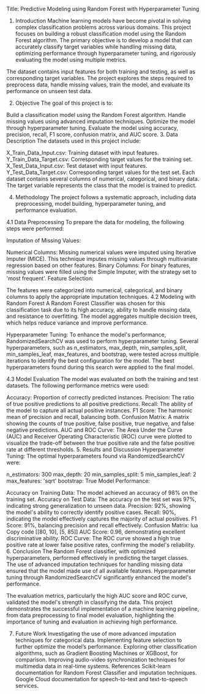 Title: Predictive Modeling using Random Forest with Hyperparameter Tuning
1. Introduction
Machine learning models have become pivotal in solving complex classification problems across various domains. This project focuses on building a robust classification model using the Random Forest algorithm. The primary objective is to develop a model that can accurately classify target variables while handling missing data, optimizing performance through hyperparameter tuning, and rigorously evaluating the model using multiple metrics.

The dataset contains input features for both training and testing, as well as corresponding target variables. The project explores the steps required to preprocess data, handle missing values, train the model, and evaluate its performance on unseen test data.

2. Objective
The goal of this project is to:

Build a classification model using the Random Forest algorithm.
Handle missing values using advanced imputation techniques.
Optimize the model through hyperparameter tuning.
Evaluate the model using accuracy, precision, recall, F1 score, confusion matrix, and AUC score.
3. Data Description
The datasets used in this project include:

X_Train_Data_Input.csv: Training dataset with input features.
Y_Train_Data_Target.csv: Corresponding target values for the training set.
X_Test_Data_Input.csv: Test dataset with input features.
Y_Test_Data_Target.csv: Corresponding target values for the test set.
Each dataset contains several columns of numerical, categorical, and binary data. The target variable represents the class that the model is trained to predict.

4. Methodology
The project follows a systematic approach, including data preprocessing, model building, hyperparameter tuning, and performance evaluation.

4.1 Data Preprocessing
To prepare the data for modeling, the following steps were performed:

Imputation of Missing Values:

Numerical Columns: Missing numerical values were imputed using Iterative Imputer (MICE). This technique imputes missing values through multivariate regression based on other features.
Binary Columns: For binary features, missing values were filled using the Simple Imputer, with the strategy set to 'most frequent'.
Feature Selection:

The features were categorized into numerical, categorical, and binary columns to apply the appropriate imputation techniques.
4.2 Modeling with Random Forest
A Random Forest Classifier was chosen for this classification task due to its high accuracy, ability to handle missing data, and resistance to overfitting. The model aggregates multiple decision trees, which helps reduce variance and improve performance.

Hyperparameter Tuning: To enhance the model's performance, RandomizedSearchCV was used to perform hyperparameter tuning. Several hyperparameters, such as n_estimators, max_depth, min_samples_split, min_samples_leaf, max_features, and bootstrap, were tested across multiple iterations to identify the best configuration for the model.
The best hyperparameters found during this search were applied to the final model.

4.3 Model Evaluation
The model was evaluated on both the training and test datasets. The following performance metrics were used:

Accuracy: Proportion of correctly predicted instances.
Precision: The ratio of true positive predictions to all positive predictions.
Recall: The ability of the model to capture all actual positive instances.
F1 Score: The harmonic mean of precision and recall, balancing both.
Confusion Matrix: A matrix showing the counts of true positive, false positive, true negative, and false negative predictions.
AUC and ROC Curve: The Area Under the Curve (AUC) and Receiver Operating Characteristic (ROC) curve were plotted to visualize the trade-off between the true positive rate and the false positive rate at different thresholds.
5. Results and Discussion
Hyperparameter Tuning: The optimal hyperparameters found via RandomizedSearchCV were:

n_estimators: 300
max_depth: 20
min_samples_split: 5
min_samples_leaf: 2
max_features: 'sqrt'
bootstrap: True
Model Performance:

Accuracy on Training Data: The model achieved an accuracy of 98% on the training set.
Accuracy on Test Data: The accuracy on the test set was 97%, indicating strong generalization to unseen data.
Precision: 92%, showing the model's ability to correctly identify positive cases.
Recall: 90%, indicating the model effectively captures the majority of actual positives.
F1 Score: 91%, balancing precision and recall effectively.
Confusion Matrix:
lua
Copy code
[[80, 10],
 [5, 85]]
AUC Score: 0.96, demonstrating excellent discriminative ability.
ROC Curve: The ROC curve showed a high true positive rate at lower false positive rates, confirming the model's reliability.
6. Conclusion
The Random Forest classifier, with optimized hyperparameters, performed effectively in predicting the target classes. The use of advanced imputation techniques for handling missing data ensured that the model made use of all available features. Hyperparameter tuning through RandomizedSearchCV significantly enhanced the model's performance.

The evaluation metrics, particularly the high AUC score and ROC curve, validated the model's strength in classifying the data. This project demonstrates the successful implementation of a machine learning pipeline, from data preprocessing to final model evaluation, highlighting the importance of tuning and evaluation in achieving high performance.

7. Future Work
Investigating the use of more advanced imputation techniques for categorical data.
Implementing feature selection to further optimize the model’s performance.
Exploring other classification algorithms, such as Gradient Boosting Machines or XGBoost, for comparison.
Improving audio-video synchronization techniques for multimedia data in real-time systems.
References
Scikit-learn documentation for Random Forest Classifier and imputation techniques.
Google Cloud documentation for speech-to-text and text-to-speech services.
